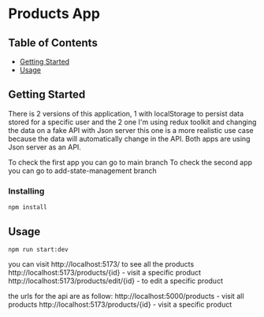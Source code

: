 # Products App

## Table of Contents

- [Getting Started](#getting_started)
- [Usage](#usage)

## Getting Started <a name = "getting_started"></a>

There is 2 versions of this application, 1 with localStorage to persist data stored for a specific user and the 2 one I'm using redux toolkit and changing the data on a fake API with Json server this one is a more realistic use case because the data will automatically change in the API. Both apps are using Json server as an API.

To check the first app you can go to main branch
To check the second app you can go to add-state-management branch

### Installing

```
npm install
```

## Usage <a name = "usage"></a>

```
npm run start:dev
```

you can visit http://localhost:5173/ to see all the products
http://localhost:5173/products/{id} - visit a specific product
http://localhost:5173/products/edit/{id} - to edit a specific product

the urls for the api are as follow:
http://localhost:5000/products - visit all products
http://localhost:5173/products/{id} - visit a specific product
